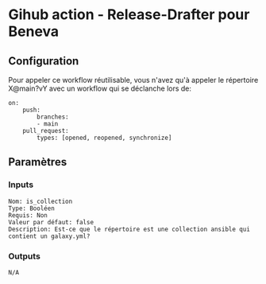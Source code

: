 # Gihub action - Release-Drafter pour Beneva
## Configuration
Pour appeler ce workflow réutilisable, vous n'avez qu'à appeler le répertoire X@main?vY avec un workflow qui se déclanche lors de:

	on:
		push:
			branches:
			- main
		pull_request:
			types: [opened, reopened, synchronize]

## Paramètres
### Inputs
	Nom: is_collection
	Type: Booléen
	Requis: Non
	Valeur par défaut: false
	Description: Est-ce que le répertoire est une collection ansible qui contient un galaxy.yml?

### Outputs
	N/A